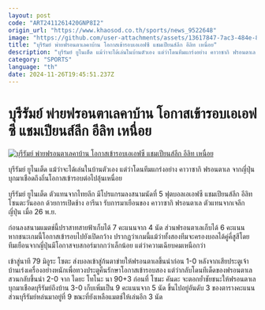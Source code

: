 ```yaml
---
layout: post
code: "ART2411261420GNP8I2"
origin_url: "https://www.khaosod.co.th/sports/news_9522648"
image: "https://github.com/user-attachments/assets/13617847-7ac3-484e-89cc-878948ff9982"
title: "บุรีรัมย์ พ่ายฟรอนตาเลคาบ้าน โอกาสเข้ารอบเอเอฟซี แชมเปียนส์ลีก อีลิท เหนื่อย"
description: "บุรีรัมย์ ยูไนเต็ด แม้ว่าจะได้เล่นในบ้านตัวเอง แต่ว่าโดนทีมแกร่งอย่าง คาวาซากิ ฟรอนตาเล จากญี่ปุ่น บุกมาเชือดถึงถิ่นโอกาสเข้ารอบต่อไปลุ้นเหนื่อย"
category: "SPORTS"
language: "th"
date: 2024-11-26T19:45:51.237Z
---
```


# บุรีรัมย์ พ่ายฟรอนตาเลคาบ้าน โอกาสเข้ารอบเอเอฟซี แชมเปียนส์ลีก อีลิท เหนื่อย

[![บุรีรัมย์ พ่ายฟรอนตาเลคาบ้าน โอกาสเข้ารอบเอเอฟซี แชมเปียนส์ลีก อีลิท เหนื่อย](https://www.khaosod.co.th/wpapp/uploads/2024/11/Buriram-6.jpg "บุรีรัมย์ พ่ายฟรอนตาเลคาบ้าน โอกาสเข้ารอบเอเอฟซี แชมเปียนส์ลีก อีลิท เหนื่อย")](https://www.khaosod.co.th/wpapp/uploads/2024/11/Buriram-6.jpg)

บุรีรัมย์ ยูไนเต็ด แม้ว่าจะได้เล่นในบ้านตัวเอง แต่ว่าโดนทีมแกร่งอย่าง คาวาซากิ ฟรอนตาเล จากญี่ปุ่น บุกมาเชือดถึงถิ่นโอกาสเข้ารอบต่อไปลุ้นเหนื่อย

บุรีรัมย์ ยูไนเต็ด ตัวแทนจากไทยลีก มีโปรแกรมลงสนามนัดที่ 5 ฟุตบอลเอเอฟซี แชมเปียนส์ลีก อีลิท โซนตะวันออก ด้วยการเปิดช้าง อารีนา รับการมาเยือนของ คาวาซากิ ฟรอนตาเล ตัวแทนจากเจลีก ญี่ปุ่น เมื่อ 26 พ.ย.

ก่อนลงสนามแมตช์นี้ปราสาทสายฟ้าเก็บได้ 7 คะแนนจาก 4 นัด ส่วนฟรอนตาเลเก็บได้ 6 คะแนน หากชนะเกมนี้โอกาสเข้ารอบไปยังเปิดกว้าง ปรากฏว่าเกมนี้แม้ว่าทั้งสองทีมจะครองบอลได้คู่คี่สูสีโดยทีมเยือนจากญี่ปุ่นมีโอกาสจบสกอร์มากกว่าเล็กน้อย แต่ว่าความเฉียบคมเหนือกว่า

เข้าสู่นาที 79 มิอูระ โซตะ ส่งบอลเข้าสู่ก้นตาข่ายให้ฟรอนตาเลขึ้นนำก่อน 1-0 หลังจากเสียประตูเจ้าบ้านเร่งเครื่องอย่างหนักเพื่อทวงประตูคืนรักษาโอกาสเข้ารอบสอง แต่ว่ากลับโดนทีเด็ดของฟรอนตาเลสวนกลับขึ้นนำ 2-0 จาก ไดยะ โทโนะ นา 90+3 ก่อนที่ โซมะ คันดะ จะตอกย้ำชัยชนะให้ฟรอนตาเลบุกมาเชือดบุรีรัมย์ถึงบ้าน 3-0 เก็บเพิ่มเป็น 9 คะแนนจาก 5 นัด ขึ้นไปอยู่อันดับ 3 ของตารางคะแนน ส่วนบุรีรัมย์หล่นมาอยู่ที่ 9 ขณะที่ยังเหลือแมตช์ให้เล่นอีก 3 นัด